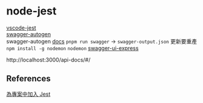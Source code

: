 # node-jest

[vscode-jest](https://marketplace.visualstudio.com/items?itemName=Orta.vscode-jest)  
[swagger-autogen](https://www.npmjs.com/package/swagger-autogen)  
swagger-autogen [docs](https://swagger-autogen.github.io/docs/getting-started/quick-start) 
`pnpm run swagger` -> `swagger-output.json`   更新要重產  
`npm install -g nodemon` `nodemon`
[swagger-ui-express](https://www.npmjs.com/package/swagger-ui-express)  

http://localhost:3000/api-docs/#/

## References

[為專案中加入 Jest](https://ithelp.ithome.com.tw/articles/10321557)